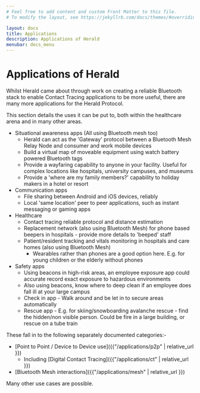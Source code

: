 ```yaml
---
# Feel free to add content and custom Front Matter to this file.
# To modify the layout, see https://jekyllrb.com/docs/themes/#overriding-theme-defaults

layout: docs
title: Applications
description: Applications of Herald
menubar: docs_menu
---
```


# Applications of Herald

Whilst Herald came about through work on creating a reliable Bluetooth stack
to enable Contact Tracing applications to be more useful, there are many more
applications for the Herald Protocol.

This section details the uses it can be put to, both within the healthcare
arena and in many other areas.

- Situational awareness apps (All using Bluetooth mesh too)
  - Herald can act as the 'Gateway' protocol between a Bluetooth Mesh Relay Node and consumer and work mobile devices
  - Build a virtual map of moveable equipment using watch battery powered Bluetooth tags
  - Provide a wayfaring capability to anyone in your facility. Useful for complex locations like hospitals, university campuses, and museums
  - Provide a 'where are my family members?' capability to holiday makers in a hotel or resort
- Communication apps
  - File sharing between Android and iOS devices, reliably
  - Local 'same location' peer to peer applications, such as instant messaging or gaming apps
- Healthcare
  - Contact tracing reliable protocol and distance estimation
  - Replacement network (also using Bluetooth Mesh) for phone based beepers in hospitals - provide more details to 'beeped' staff
  - Patient/resident tracking and vitals monitoring in hospitals and care homes (also using Bluetooth Mesh)
    - Wearables rather than phones are a good option here. E.g. for young children or the elderly without phones
- Safety apps
  - Using beacons in high-risk areas, an employee exposure app could accurate record exact exposure to hazardous environments
  - Also using beacons, know where to deep clean if an employee does fall ill at your large campus
  - Check in app - Walk around and be let in to secure areas automatically
  - Rescue app - E.g. for skiing/snowboarding avalanche rescue - find the hidden/non visible person. Could be fire in a large building, or rescue on a tube train

These fall in to the following separately documented categories:-

- [Point to Point / Device to Device use]({{"/applications/p2p" | relative_url }})
  - Including [Digital Contact Tracing]({{"/applications/ct" | relative_url }})
- [Bluetooth Mesh interactions]({{"/applications/mesh" | relative_url }})

Many other use cases are possible.
